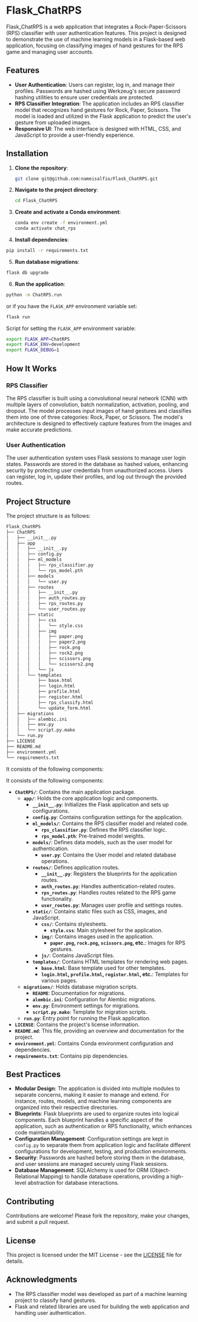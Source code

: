 # Flask_ChatRPS

Flask_ChatRPS is a web application that integrates a Rock-Paper-Scissors (RPS) classifier with user authentication features. This project is designed to demonstrate the use of machine learning models in a Flask-based web application, focusing on classifying images of hand gestures for the RPS game and managing user accounts.

## Features

- **User Authentication**: Users can register, log in, and manage their profiles. Passwords are hashed using Werkzeug's secure password hashing utilities to ensure user credentials are protected.
- **RPS Classifier Integration**: The application includes an RPS classifier model that recognizes hand gestures for Rock, Paper, Scissors. The model is loaded and utilized in the Flask application to predict the user's gesture from uploaded images.
- **Responsive UI**: The web interface is designed with HTML, CSS, and JavaScript to provide a user-friendly experience.

## Installation

1. **Clone the repository**:

   ```bash
   git clone git@github.com:nameisalfio/Flask_ChatRPS.git
   ```

2. **Navigate to the project directory**:

   ```bash
   cd Flask_ChatRPS
   ```

3. **Create and activate a Conda environment**:

    ```bash
    conda env create -f environment.yml
    conda activate chat_rps
    ```

4. **Install dependencies**:

  ```bash
  pip install -r requirements.txt
  ```

5. **Run database migrations**:

  ```bash
  flask db upgrade
  ```

6. **Run the application**:

  ```bash
  python -m ChatRPS.run
  ```

  or if you have the `FLASK_APP` environment variable set:

  ```bash
  flask run
  ```

  Script for setting the `FLASK_APP` environment variable:

  ```bash
  export FLASK_APP=ChatRPS
  export FLASK_ENV=development
  export FLASK_DEBUG=1
  ```

## How It Works

### RPS Classifier

The RPS classifier is built using a convolutional neural network (CNN) with multiple layers of convolution, batch normalization, activation, pooling, and dropout. The model processes input images of hand gestures and classifies them into one of three categories: Rock, Paper, or Scissors. The model's architecture is designed to effectively capture features from the images and make accurate predictions.

### User Authentication

The user authentication system uses Flask sessions to manage user login states. Passwords are stored in the database as hashed values, enhancing security by protecting user credentials from unauthorized access. Users can register, log in, update their profiles, and log out through the provided routes.

## Project Structure

The project structure is as follows:

```bash
Flask_ChatRPS
├── ChatRPS
│   ├── __init__.py
│   ├── app
│   │   ├── __init__.py
│   │   ├── config.py
│   │   ├── ml_models
│   │   │   ├── rps_classifier.py
│   │   │   └── rps_model.pth
│   │   ├── models
│   │   │   └── user.py
│   │   ├── routes
│   │   │   ├── __init__.py
│   │   │   ├── auth_routes.py
│   │   │   ├── rps_routes.py
│   │   │   └── user_routes.py
│   │   ├── static
│   │   │   ├── css
│   │   │   │   └── style.css
│   │   │   ├── img
│   │   │   │   ├── paper.png
│   │   │   │   ├── paper2.png
│   │   │   │   ├── rock.png
│   │   │   │   ├── rock2.png
│   │   │   │   ├── scissors.png
│   │   │   │   └── scissors2.png
│   │   │   └── js
│   │   └── templates
│   │       ├── base.html
│   │       ├── login.html
│   │       ├── profile.html
│   │       ├── register.html
│   │       ├── rps_classify.html
│   │       └── update_form.html
│   ├── migrations
│   │   ├── alembic.ini
│   │   ├── env.py
│   │   └── script.py.mako
│   └── run.py
├── LICENSE
├── README.md
├── environment.yml
└── requirements.txt
```

It consists of the following components:

It consists of the following components:

- **`ChatRPS/`**: Contains the main application package.
  - **`app/`**: Holds the core application logic and components.
    - **`__init__.py`**: Initializes the Flask application and sets up configurations.
    - **`config.py`**: Contains configuration settings for the application.
    - **`ml_models/`**: Contains the RPS classifier model and related code.
      - **`rps_classifier.py`**: Defines the RPS classifier logic.
      - **`rps_model.pth`**: Pre-trained model weights.
    - **`models/`**: Defines data models, such as the user model for authentication.
      - **`user.py`**: Contains the User model and related database operations.
    - **`routes/`**: Defines application routes.
      - **`__init__.py`**: Registers the blueprints for the application routes.
      - **`auth_routes.py`**: Handles authentication-related routes.
      - **`rps_routes.py`**: Handles routes related to the RPS game functionality.
      - **`user_routes.py`**: Manages user profile and settings routes.
    - **`static/`**: Contains static files such as CSS, images, and JavaScript.
      - **`css/`**: Contains stylesheets.
        - **`style.css`**: Main stylesheet for the application.
      - **`img/`**: Contains images used in the application.
        - **`paper.png`, `rock.png`, `scissors.png`, etc.**: Images for RPS gestures.
      - **`js/`**: Contains JavaScript files.
    - **`templates/`**: Contains HTML templates for rendering web pages.
      - **`base.html`**: Base template used for other templates.
      - **`login.html`, `profile.html`, `register.html`, etc.**: Templates for various pages.
  - **`migrations/`**: Holds database migration scripts.
    - **`README`**: Documentation for migrations.
    - **`alembic.ini`**: Configuration for Alembic migrations.
    - **`env.py`**: Environment settings for migrations.
    - **`script.py.mako`**: Template for migration scripts.
  - **`run.py`**: Entry point for running the Flask application.
- **`LICENSE`**: Contains the project's license information.
- **`README.md`**: This file, providing an overview and documentation for the project.
- **`environment.yml`**: Contains Conda environment configuration and dependencies.
- **`requirements.txt`**: Contains pip dependencies.

## Best Practices

- **Modular Design**: The application is divided into multiple modules to separate concerns, making it easier to manage and extend. For instance, routes, models, and machine learning components are organized into their respective directories.
- **Blueprints**: Flask blueprints are used to organize routes into logical components. Each blueprint handles a specific aspect of the application, such as authentication or RPS functionality, which enhances code maintainability.
- **Configuration Management**: Configuration settings are kept in `config.py` to separate them from application logic and facilitate different configurations for development, testing, and production environments.
- **Security**: Passwords are hashed before storing them in the database, and user sessions are managed securely using Flask sessions.
- **Database Management**: SQLAlchemy is used for ORM (Object-Relational Mapping) to handle database operations, providing a high-level abstraction for database interactions.

## Contributing

Contributions are welcome! Please fork the repository, make your changes, and submit a pull request.

## License

This project is licensed under the MIT License - see the [LICENSE](LICENSE) file for details.

## Acknowledgments

- The RPS classifier model was developed as part of a machine learning project to classify hand gestures.
- Flask and related libraries are used for building the web application and handling user authentication.
